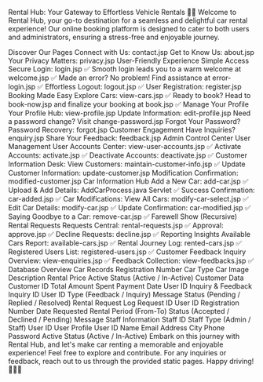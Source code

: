 
Rental Hub: Your Gateway to Effortless Vehicle Rentals 🚗✨
Welcome to Rental Hub, your go-to destination for a seamless and delightful car rental experience! Our online booking platform is designed to cater to both users and administrators, ensuring a stress-free and enjoyable journey.

Discover Our Pages
Connect with Us: contact.jsp
Get to Know Us: about.jsp
Your Privacy Matters: privacy.jsp
User-Friendly Experience
Simple Access
Secure Login: login.jsp ✅
Smooth login leads you to a warm welcome at welcome.jsp ✅
Made an error? No problem! Find assistance at error-login.jsp ✅
Effortless Logout: logout.jsp ✅
User Registration: register.jsp
Booking Made Easy
Explore Cars: view-cars.jsp ✅
Ready to book? Head to book-now.jsp and finalize your booking at book.jsp ✅
Manage Your Profile
Your Profile Hub: view-profile.jsp
Update Information: edit-profile.jsp
Need a password change? Visit change-password.jsp
Forgot Your Password?
Password Recovery: forgot.jsp
Customer Engagement
Have Inquiries? enquiry.jsp
Share Your Feedback: feedback.jsp
Admin Control Center
User Management
User Accounts Center: view-user-accounts.jsp ✅
Activate Accounts: activate.jsp ✅
Deactivate Accounts: deactivate.jsp ✅
Customer Information Desk:
View Customers: maintain-customer-info.jsp ✅
Update Customer Information: update-customer.jsp
Modification Confirmation: modified-customer.jsp
Car Information Hub
Add a New Car: add-car.jsp ✅
Upload & Add Details: AddCarProcess.java Servlet ✅
Success Confirmation: car-added.jsp ✅
Car Modifications:
View All Cars: modify-car-select.jsp ✅
Edit Car Details: modify-car.jsp ✅
Update Confirmation: car-modified.jsp ✅
Saying Goodbye to a Car: remove-car.jsp ✅
Farewell Show (Recursive)
Rental Requests
Requests Central: rental-requests.jsp ✅
Approval: approve.jsp ✅
Decline Requests: decline.jsp ✅
Reporting Insights
Available Cars Report: available-cars.jsp ✅
Rental Journey Log: rented-cars.jsp ✅
Registered Users List: registered-users.jsp ✅
Customer Feedback
Inquiry Overview: view-enquiries.jsp ✅
Feedback Collection: view-feedbacks.jsp ✅
Database Overview
Car Records
Registration Number
Car Type
Car Image
Description
Rental Price
Active Status (Active / In-Active)
Customer Data
Customer ID
Total Amount Spent
Payment Date
User ID
Inquiry & Feedback
Inquiry ID
User ID
Type (Feedback / Inquiry)
Message
Status (Pending / Replied / Resolved)
Rental Request Log
Request ID
User ID
Registration Number
Date Requested
Rental Period (From-To)
Status (Accepted / Declined / Pending)
Message
Staff Information
Staff ID
Staff Type (Admin / Staff)
User ID
User Profile
User ID
Name
Email
Address
City
Phone
Password
Active Status (Active / In-Active)
Embark on this journey with Rental Hub, and let's make car renting a memorable and enjoyable experience! Feel free to explore and contribute. For any inquiries or feedback, reach out to us through the provided static pages. Happy driving! 🚗💨✨
